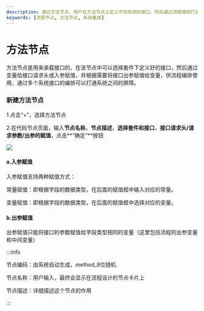 ```yaml
---
description: 通过方法节点，用户在方法节点上定义不同系统的接口，然后通过流程编排打通各个系统之间的屏障，系统互通互联。
keywords: [流程节点, 方法节点, 系统集成]
---
```


# 方法节点
方法节点是用来承载接口的，在该节点中可以选择套件下定义好的接口，然后通过变量给接口请求头或入参赋值，并根据需要将接口出参赋值给变量，供流程编排使用，通过多个系统接口的编排可以打通系统之间的屏障。

### 新建方法节点

1.点击“+”，选择方法节点

2.在代码节点页面，输入**节点名称**，**节点描述**，**选择套件和接口**，**接口请求头/请求参数/出参的赋值**，点击**“确定”**按钮

![](/juggle/images/guide/user/nodes/add_method_node.png)

#### a.入参赋值

入参赋值支持两种赋值方式：

常量赋值：即根据字段的数据类型，在后面的赋值框中输入对应的常量。

变量赋值：即根据字段的数据类型，在后面的赋值框中选择对应的变量。

#### b.出参赋值

出参赋值只能将接口的参数赋值给字段类型相同的变量（这里包括流程的出参变量和中间变量）

:::info

节点编码：由系统自动生成，method_8位随机.

节点名称：用户输入，最终会显示在流程设计的节点卡片上

节点描述：详细描述这个节点的作用

:::